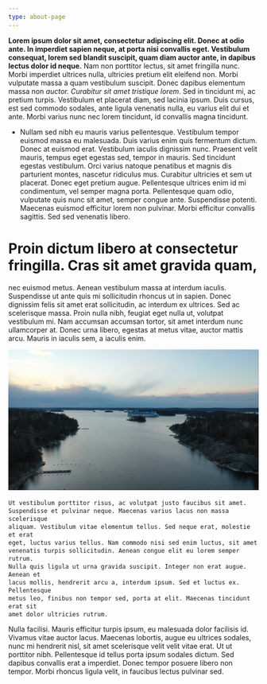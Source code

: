 ```yaml
---
type: about-page
---
```

**Lorem ipsum dolor sit amet, consectetur adipiscing elit. Donec at odio ante.
In imperdiet sapien neque, at porta nisi convallis eget. Vestibulum consequat,
lorem sed blandit suscipit, quam diam auctor ante, in dapibus lectus dolor id
neque.** Nam non porttitor lectus, sit amet fringilla nunc. Morbi imperdiet
ultrices nulla, ultricies pretium elit eleifend non. Morbi vulputate massa a
quam vestibulum suscipit. Donec dapibus elementum massa non _auctor. Curabitur
sit amet tristique lorem_. Sed in tincidunt mi, ac pretium turpis. Vestibulum
et placerat diam, sed lacinia ipsum. Duis cursus, est sed commodo sodales,
ante ligula venenatis nulla, eu varius elit dui et ante. Morbi varius nunc nec
lorem tincidunt, id convallis magna tincidunt.

* Nullam sed nibh eu mauris varius pellentesque. Vestibulum tempor euismod
  massa eu malesuada. Duis varius enim quis fermentum dictum. Donec at euismod
  erat. Vestibulum iaculis dignissim nunc. Praesent velit mauris, tempus eget
  egestas sed, tempor in mauris. Sed tincidunt egestas vestibulum. Orci varius
  natoque penatibus et magnis dis parturient montes, nascetur ridiculus mus.
  Curabitur ultricies et sem ut placerat. Donec eget pretium augue. Pellentesque
  ultrices enim id mi condimentum, vel semper magna porta. Pellentesque quam
  odio, vulputate quis nunc sit amet, semper congue ante. Suspendisse potenti.
  Maecenas euismod efficitur lorem non pulvinar. Morbi efficitur convallis
  sagittis. Sed sed venenatis libero.

# Proin dictum libero at consectetur fringilla. Cras sit amet gravida quam,

nec euismod metus. Aenean vestibulum massa at interdum iaculis. Suspendisse ut
ante quis mi sollicitudin rhoncus ut in sapien. Donec dignissim felis sit amet
erat sollicitudin, ac interdum ex ultrices. Sed ac scelerisque massa. Proin
nulla nibh, feugiat eget nulla ut, volutpat vestibulum mi. Nam accumsan
accumsan tortor, sit amet interdum nunc ullamcorper at. Donec urna libero,
egestas at metus vitae, auctor mattis arcu. Mauris in iaculis sem, a iaculis
enim.

![](./image-15.png "KTH is pretty")

```
Ut vestibulum porttitor risus, ac volutpat justo faucibus sit amet.
Suspendisse et pulvinar neque. Maecenas varius lacus non massa scelerisque
aliquam. Vestibulum vitae elementum tellus. Sed neque erat, molestie et erat
eget, luctus varius tellus. Nam commodo nisi sed enim luctus, sit amet
venenatis turpis sollicitudin. Aenean congue elit eu lorem semper rutrum.
Nulla quis ligula ut urna gravida suscipit. Integer non erat augue. Aenean et
lacus mollis, hendrerit arcu a, interdum ipsum. Sed et luctus ex. Pellentesque
metus leo, finibus non tempor sed, porta at elit. Maecenas tincidunt erat sit
amet dolor ultricies rutrum.
```

Nulla facilisi. Mauris efficitur turpis ipsum, eu malesuada dolor facilisis
id. Vivamus vitae auctor lacus. Maecenas lobortis, augue eu ultrices sodales,
nunc mi hendrerit nisl, sit amet scelerisque velit velit vitae erat. Ut ut
porttitor nibh. Pellentesque id tellus porta ipsum sodales dictum. Sed dapibus
convallis erat a imperdiet. Donec tempor posuere libero non tempor. Morbi
rhoncus ligula velit, in faucibus lectus pulvinar sed.
